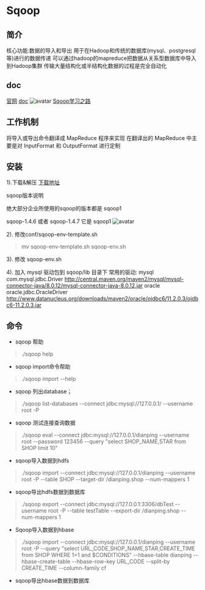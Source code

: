 # Sqoop
## 简介
核心功能:数据的导入和导出
用于在Hadoop和传统的数据库(mysql、postgresql等)进行的数据传递
可以通过hadoop的mapreduce把数据从关系型数据库中导入到Hadoop集群
传输大量结构化或半结构化数据的过程是完全自动化

## doc
[官网](http://sqoop.apache.org/)
[doc](http://sqoop.apache.org/docs/1.4.7/SqoopUserGuide.html)
![avatar](https://images2018.cnblogs.com/blog/1228818/201804/1228818-20180412130640231-449939615.png)
[Sqoop学习之路](https://www.cnblogs.com/qingyunzong/p/8807252.html)


## 工作机制

将导入或导出命令翻译成 MapReduce 程序来实现 在翻译出的 MapReduce 中主要是对 InputFormat 和 OutputFormat 进行定制

## 安装

1).下载&解压
[下载地址](http://mirrors.hust.edu.cn/apache/)

sqoop版本说明

绝大部分企业所使用的sqoop的版本都是 sqoop1

sqoop-1.4.6 或者 sqoop-1.4.7 它是 sqoop1
![avatar](https://images2018.cnblogs.com/blog/1228818/201804/1228818-20180412131040413-312918279.png)

2). 修改conf/sqoop-env-template.sh
> mv sqoop-env-template.sh sqoop-env.sh

3). 修改 sqoop-env.sh

4). 加入 mysql 驱动包到 sqoop/lib 目录下
常用的驱动:
    mysql 
        com.mysql.jdbc.Driver 
        http://central.maven.org/maven2/mysql/mysql-connector-java/8.0.12/mysql-connector-java-8.0.12.jar
    oracle
        oracle.jdbc.OracleDriver
        http://www.datanucleus.org/downloads/maven2/oracle/ojdbc6/11.2.0.3/ojdbc6-11.2.0.3.jar

## 命令
* sqoop 帮助
> ./sqoop help
* sqoop import命令帮助
> ./sqoop import --help
* sqoop 列出database；
> ./sqoop list-databases --connect jdbc:mysql://127.0.0.1/ --username root -P
* sqoop 测试连接查询数据
> ./sqoop eval --connect jdbc:mysql://127.0.0.1/dianping --username root --password 123456 --query "select SHOP_NAME,STAR from SHOP limit 10"
* sqoop导入数据到hdfs
> ./sqoop import --connect jdbc:mysql://127.0.0.1/dianping --username root -P  --table SHOP --target-dir /dianping.shop --num-mappers 1
* sqoop导出hdfs数据到数据库
> ./sqoop export --connect jdbc:mysql://127.0.0.1:3306/dbTest --username root -P --table testTable --export-dir /dianping.shop --num-mappers 1
* Sqoop导入数据到hbase
> ./sqoop import --connect jdbc:mysql://127.0.0.1/dianping --username root -P  --query "select URL_CODE,SHOP_NAME,STAR,CREATE_TIME from SHOP WHERE 1=1 and \$CONDITIONS" --hbase-table dianping --hbase-create-table --hbase-row-key URL_CODE --split-by CREATE_TIME --column-family cf
* sqoop导出hbase数据到数据库